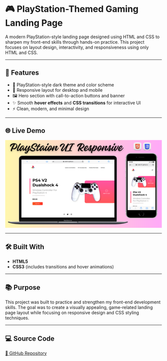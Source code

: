 # 🎮 PlayStation-Themed Gaming Landing Page

A modern PlayStation-style landing page designed using HTML and CSS to sharpen my front-end skills through hands-on practice. This project focuses on layout design, interactivity, and responsiveness using only HTML and CSS.

---

## 🚀 Features

- 🎨 PlayStation-style dark theme and color scheme
- 📱 Responsive layout for desktop and mobile
- 🖼️ Hero section with call-to-action buttons and banner
- ✨ Smooth **hover effects** and **CSS transitions** for interactive UI
- ⚡ Clean, modern, and minimal design

---

## 🌐 Live Demo

[![Website Preview](assets/images/gaming.png
)](https://nufail-01.github.io/PlayStation-UI/)

---

## 🛠️ Built With

- **HTML5**
- **CSS3** (includes transitions and hover animations)

---

## 📚 Purpose

This project was built to practice and strengthen my front-end development skills. The goal was to create a visually appealing, game-related landing page layout while focusing on responsive design and CSS styling techniques.

---

## 💻 Source Code

[🔗 GitHub Repository](https://github.com/nufail-01/PlayStation-UI)

